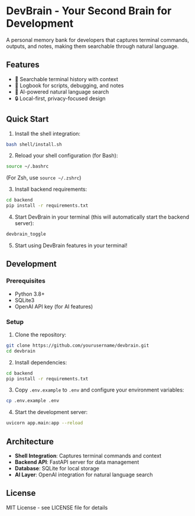 # DevBrain - Your Second Brain for Development

A personal memory bank for developers that captures terminal commands, outputs, and notes, making them searchable through natural language.

## Features

- 🧾 Searchable terminal history with context
- 📘 Logbook for scripts, debugging, and notes
- 🤖 AI-powered natural language search
- 🔒 Local-first, privacy-focused design

## Quick Start

1. Install the shell integration:

```bash
bash shell/install.sh
```

2. Reload your shell configuration (for Bash):

```bash
source ~/.bashrc
```

(For Zsh, use `source ~/.zshrc`)

3. Install backend requirements:

```bash
cd backend
pip install -r requirements.txt
```

4. Start DevBrain in your terminal (this will automatically start the backend server):

```bash
devbrain_toggle
```

5. Start using DevBrain features in your terminal!

## Development

### Prerequisites

- Python 3.8+
- SQLite3
- OpenAI API key (for AI features)

### Setup

1. Clone the repository:

```bash
git clone https://github.com/yourusername/devbrain.git
cd devbrain
```

2. Install dependencies:

```bash
cd backend
pip install -r requirements.txt
```

3. Copy `.env.example` to `.env` and configure your environment variables:

```bash
cp .env.example .env
```

4. Start the development server:

```bash
uvicorn app.main:app --reload
```

## Architecture

- **Shell Integration**: Captures terminal commands and context
- **Backend API**: FastAPI server for data management
- **Database**: SQLite for local storage
- **AI Layer**: OpenAI integration for natural language search

## License

MIT License - see LICENSE file for details
